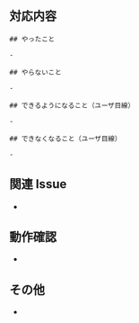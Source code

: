 ## 対応内容

```
## やったこと

-

## やらないこと

-

## できるようになること（ユーザ目線）

-

## できなくなること（ユーザ目線）

-

```

## 関連 Issue

-

## 動作確認

-

## その他

-
